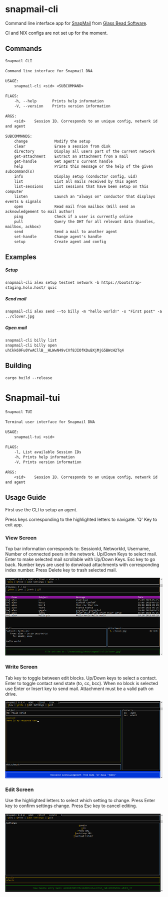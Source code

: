 # snapmail-cli

Command line interface app for [SnapMail](https://github.com/glassbeadsoftware/snapmail-release) from [Glass Bead Software](http://www.glassbead.com/).

CI and NIX configs are not set up for the moment.

## Commands

`````
Snapmail CLI

Command line interface for Snapmail DNA

USAGE:
    snapmail-cli <sid> <SUBCOMMAND>

FLAGS:
    -h, --help       Prints help information
    -V, --version    Prints version information

ARGS:
    <sid>    Session ID. Corresponds to an unique config, network id and agent

SUBCOMMANDS:
    change            Modify the setup
    clear             Erase a session from disk
    directory         Display all users part of the current network
    get-attachment    Extract an attachment from a mail
    get-handle        Get agent's current handle
    help              Prints this message or the help of the given subcommand(s)
    info              Display setup (conductor config, uid)
    list              List all mails received by this agent
    list-sessions     List sessions that have been setup on this computer
    listen            Launch an "always on" conductor that displays events & signals
    open              Read mail from mailbox (Will send an acknowledgement to mail author)
    ping              Check if a user is currently online
    pull              Query the DHT for all relevant data (handles, mailbox, ackbox)
    send              Send a mail to another agent
    set-handle        Change agent's handle
    setup             Create agent and config
`````

## Examples

##### Setup
`````
snapmail-cli alex setup testnet network -b https://bootstrap-staging.holo.host/ quic
`````
##### Send mail
`````
snapmail-cli alex send --to billy -m "hello world!" -s "First post" -a ../clover.jpg
`````
##### Open mail
`````
snapmail-cli billy list
snapmail-cli billy open uhCkk69Fu0YwACllB__HLWwN49vCVf8JIOfKDuBXjMjG5BWcH2Tq4
`````

## Building

`````
cargo build --release
`````

# Snapmail-tui

`````
Snapmail TUI

Terminal user interface for Snapmail DNA

USAGE:
    snapmail-tui <sid>

FLAGS:
    -l, List available Session IDs
    -h, Prints help information
    -V, Prints version information

ARGS:
    <sid>    Session ID. Corresponds to an unique config, network id and agent
`````

## Usage Guide

First use the CLI to setup an agent.

Press keys corresponding to the highlighted letters to navigate.
'Q' Key to exit app.

### View Screen

Top bar information corresponds to: SessionId, NetworkId, Username, Number of connected peers in the network.
Up/Down Keys to select mail.
Enter to make selected mail scrollable with Up/Down Keys. Esc key to go back.
Number keys are used to donwload attachments with corresponding index number.
Press Delete key to trash selected mail.

![screenshot-view](/sshots/snap-view.png)

### Write Screen

Tab key to toggle between edit blocks.
Up/Down keys to select a contact.
Enter to toggle contact send state (to, cc, bcc).
When no block is selected use Enter or Insert key to send mail.
Attachment must be a valid path on drive.

![screenshot-write](/sshots/snap-write.png)

### Edit Screen

Use the highlighted letters to select which setting to change.
Press Enter key to confirm settings change.
Press Esc key to cancel editing.

![screenshot-write](/sshots/snap-edit.png)
